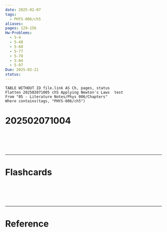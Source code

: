 ```yaml
---
date: 2025-02-07
tags:
  - PHYS-006/ch5
aliases: 
pages: 129-156
Hw-Problems:
  - 5-4
  - 5-48
  - 5-60
  - 5-77
  - 5-78
  - 5-84
  - 5-97
Due: 2025-02-21
status:
---
```

```dataview
TABLE WITHOUT ID file.link AS Ch, pages, status
Flatten 202502071005 ch5 Applying Newton's Laws  test
From "05 - Literature Notes/Phys 006/Chapters"
Where contains(tags, "PHYS-006/ch5")
```
# 202502071004


# ‌
---
# Flashcards


# ‌
---
# Reference
